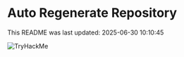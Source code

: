 # Auto Regenerate Repository

This README was last updated: 2025-06-30 10:10:45

 ![TryHackMe](https://tryhackme.com/badge/533634)